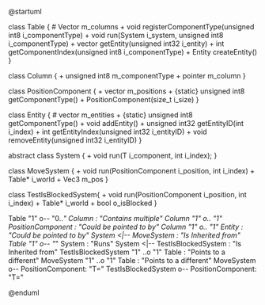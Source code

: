 @startuml

class Table {
	# Vector<Column> m_columns
	+ void registerComponentType(unsigned int8 i_componentType)
	+ void run(System<T> i_system, unsigned int8 i_componentType)
    + vector<Column> getEntity(unsigned int32 i_entity)
    + int getComponentIndex(unsigned int8 i_componentType)
	+ Entity createEntity()
}

class Column {
    + unsigned int8 m_componentType
	+ pointer m_column
}

class PositionComponent {
	+ vector<Vec3> m_positions
    + {static} unsigned int8 getComponentType()
	+ PositionComponent(size_t i_size)
}

class Entity { 
	# vector<unsigned int32> m_entities
	+ {static} unsigned int8 getComponentType()
	+ void addEntity()
	+ unsigned int32 getEntityID(int i_index)
	+ int getEntityIndex(unsigned int32 i_entityID)
	+ void removeEntity(unsigned int32 i_entityID)
}

abstract class System {
	+ void run(T i_component, int i_index);
}

class MoveSystem {
	+ void run(PositionComponent i_position, int i_index)
    + Table* i_world
    + Vec3 m_pos
}

class TestIsBlockedSystem{
    + void run(PositionComponent i_position, int i_index)
    + Table* i_world
    + bool o_isBlocked
}



Table "1" o-- "0..*" Column : "Contains multiple"
Column "1" o.. "1" PositionComponent : "Could be pointed to by"
Column "1" o.. "1" Entity : "Could be pointed to by"
System <|-- MoveSystem : "Is Inherited from"
Table "1" o-- "*" System : "Runs"
System <|-- TestIsBlockedSystem : "Is Inherited from"
TestIsBlockedSystem "1" ..o "1" Table : "Points to a different"
MoveSystem "1" ..o "1" Table : "Points to a different"
MoveSystem o-- PositionComponent: "T="
TestIsBlockedSystem o-- PositionComponent: "T="

@enduml

